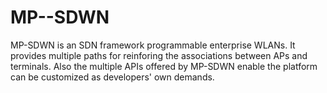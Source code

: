 # MP--SDWN
MP-SDWN is an SDN framework programmable enterprise WLANs. It provides multiple paths for reinforing the associations between APs and terminals. Also the multiple APIs offered by MP-SDWN enable the platform can be customized as developers' own demands.
